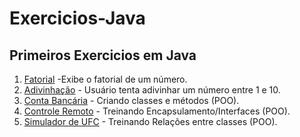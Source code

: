 # Exercicios-Java
 <h2>Primeiros Exercicios em Java</h2>
 
 <ol>
 <li><a href="https://github.com/lfalvespe/Exercicios-Java/blob/main/Fatorial.java" target="_blank">Fatorial</a>
  -Exibe o fatorial de um número.
 </li>
 
 <li><a href="https://github.com/lfalvespe/Exercicios-Java/blob/main/AdivinhaNumero.java" target="_blank">Adivinhação</a>
  - Usuário tenta adivinhar um número entre 1 e 10. 
 </li>
 
 <li><a href="https://github.com/lfalvespe/Exercicios-Java/tree/main/Conta%20Bancaria" target="_blank">Conta Bancária</a>
  - Criando classes e métodos (POO). 
 </li>
 
  <li><a href="https://github.com/lfalvespe/Exercicios-Java/tree/main/Controle%20Remoto" target="_blank">Controle Remoto</a>
  - Treinando Encapsulamento/Interfaces (POO). 
  </li>
 
   <li><a href="https://github.com/lfalvespe/Exercicios-Java/tree/main/UFC" target="_blank">Simulador de UFC</a>
  - Treinando Relações entre classes (POO). 
  </li>
 
 </ol>
